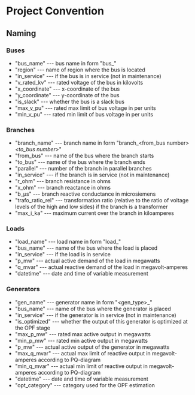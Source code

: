 # Project Convention

## Naming

### Buses

- "bus_name" --- bus name in form "bus_<number>"
- "region" --- name of region where the bus is located
- "in_service" --- if the bus is in service (not in maintenance)
- "v_rated_kv" --- rated voltage of the bus in kilovolts
- "x_coordinate" --- x-coordinate of the bus
- "y_coordinate" --- y-coordinate of the bus
- "is_slack" --- whether the bus is a slack bus
- "max_v_pu" --- rated max limit of bus voltage in per units
- "min_v_pu" --- rated min limit of bus voltage in per units

### Branches

- "branch_name" --- branch name in form "branch_<from_bus number>_<to_bus number>_<parallel>"
- "from_bus" --- name of the bus where the branch starts
- "to_bus" --- name of the bus where the branch ends
- "parallel" --- number of the branch in parallel branches
- "in_service" --- if the branch is in service (not in maintenance)
- "r_ohm" --- branch resistance in ohms
- "x_ohm" --- branch reactance in ohms
- "b_µs" --- branch reactive conductance in microsiemens
- "trafo_ratio_rel" --- transformation ratio (relative to the ratio of voltage levels of the high and low sides) if the branch is a transformer
- "max_i_ka" --- maximum current over the branch in kiloamperes

### Loads

- "load_name" --- load name in form "load_<bus number>"
- "bus_name" --- name of the bus where the load is placed
- "in_service" --- if the load is in service
- "p_mw" --- actual active demand of the load in megawatts
- "q_mvar" --- actual reactive demand of the load in megavolt-amperes
- "datetime" --- date and time of variable measurement

### Generators

- "gen_name" --- generator name in form "<gen_type>_<number>"
- "bus_name" --- name of the bus where the generator is placed
- "in_service" --- if the generator is in service (not in maintenance)
- "is_optimized" --- whether the output of this generator is optimized at the OPF stage
- "max_p_mw" --- rated max active output in megawatts
- "min_p_mw" --- rated min active output in megawatts
- "p_mw" --- actual active output of the generator in megawatts
- "max_q_mvar" --- actual max limit of reactive output in megavolt-amperes according to PQ-diagram
- "min_q_mvar" --- actual min limit of reactive output in megavolt-amperes according to PQ-diagram
- "datetime" --- date and time of variable measurement
- "opt_category" --- category used for the OPF estimation
